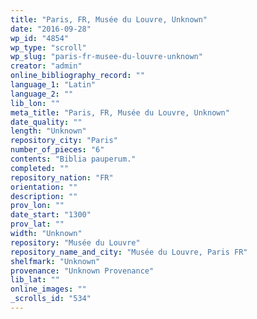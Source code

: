 ```yaml
---
title: "Paris, FR, Musée du Louvre, Unknown"
date: "2016-09-28"
wp_id: "4854"
wp_type: "scroll"
wp_slug: "paris-fr-musee-du-louvre-unknown"
creator: "admin"
online_bibliography_record: ""
language_1: "Latin"
language_2: ""
lib_lon: ""
meta_title: "Paris, FR, Musée du Louvre, Unknown"
date_quality: ""
length: "Unknown"
repository_city: "Paris"
number_of_pieces: "6"
contents: "Biblia pauperum."
completed: ""
repository_nation: "FR"
orientation: ""
description: ""
prov_lon: ""
date_start: "1300"
prov_lat: ""
width: "Unknown"
repository: "Musée du Louvre"
repository_name_and_city: "Musée du Louvre, Paris FR"
shelfmark: "Unknown"
provenance: "Unknown Provenance"
lib_lat: ""
online_images: ""
_scrolls_id: "534"
---
```




